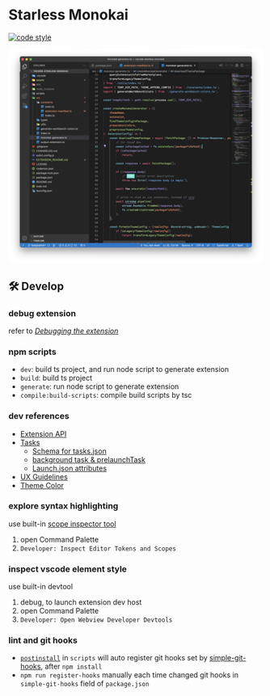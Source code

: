 # Starless Monokai
[![code style](https://antfu.me/badge-code-style.svg)](https://github.com/antfu/eslint-config)

![](./assets/screenshot-1.png)

## 🛠️ Develop

### debug extension
refer to [*Debugging the extension*](https://code.visualstudio.com/api/get-started/your-first-extension#debugging-the-extension)

### npm scripts
- `dev`: build ts project, and run node script to generate extension
- `build`: build ts project
- `generate`: run node script to generate extension
- `compile:build-scripts`: compile build scripts by tsc

### dev references
- [Extension API](https://code.visualstudio.com/api)
- [Tasks](https://code.visualstudio.com/docs/editor/tasks)
    - [Schema for tasks.json](https://code.visualstudio.com/docs/editor/tasks-appendix)
    - [background task & prelaunchTask](https://code.visualstudio.com/docs/editor/tasks#_can-a-background-task-be-used-as-a-prelaunchtask-in-launchjson)
    - [Launch.json attributes](https://code.visualstudio.com/docs/editor/debugging#_launchjson-attributes)
- [UX Guidelines](https://code.visualstudio.com/api/ux-guidelines/overview)
- [Theme Color](https://code.visualstudio.com/api/references/theme-color)

### explore syntax highlighting
use built-in [scope inspector tool](https://code.visualstudio.com/api/language-extensions/syntax-highlight-guide#scope-inspector)
1. open Command Palette
2. `Developer: Inspect Editor Tokens and Scopes`

### inspect vscode element style
use built-in devtool
1. debug, to launch extension dev host
2. open Command Palette
3. `Developer: Open Webview Developer Devtools`

### lint and git hooks
- [`postinstall`](https://docs.npmjs.com/cli/v10/using-npm/scripts#life-cycle-operation-order) in `scripts` will auto register git hooks set by [simple-git-hooks](https://github.com/toplenboren/simple-git-hooks), after `npm install`
- `npm run register-hooks` manually each time changed git hooks in `simple-git-hooks` field of `package.json`